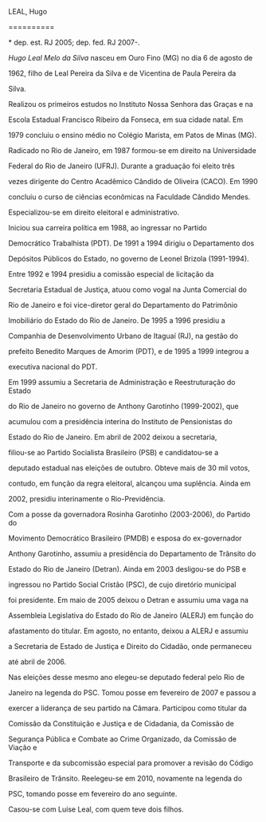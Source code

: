 LEAL, Hugo

==========



\* dep. est. RJ 2005; dep. fed. RJ 2007-.



*Hugo Leal Melo da Silva* nasceu em Ouro Fino (MG) no dia 6 de agosto de

1962, filho de Leal Pereira da Silva e de Vicentina de Paula Pereira da

Silva.



Realizou os primeiros estudos no Instituto Nossa Senhora das Graças e na

Escola Estadual Francisco Ribeiro da Fonseca, em sua cidade natal. Em

1979 concluiu o ensino médio no Colégio Marista, em Patos de Minas (MG).

Radicado no Rio de Janeiro, em 1987 formou-se em direito na Universidade

Federal do Rio de Janeiro (UFRJ). Durante a graduação foi eleito três

vezes dirigente do Centro Acadêmico Cândido de Oliveira (CACO). Em 1990

concluiu o curso de ciências econômicas na Faculdade Cândido Mendes.

Especializou-se em direito eleitoral e administrativo.



Iniciou sua carreira política em 1988, ao ingressar no Partido

Democrático Trabalhista (PDT). De 1991 a 1994 dirigiu o Departamento dos

Depósitos Públicos do Estado, no governo de Leonel Brizola (1991-1994).

Entre 1992 e 1994 presidiu a comissão especial de licitação da

Secretaria Estadual de Justiça, atuou como vogal na Junta Comercial do

Rio de Janeiro e foi vice-diretor geral do Departamento do Patrimônio

Imobiliário do Estado do Rio de Janeiro. De 1995 a 1996 presidiu a

Companhia de Desenvolvimento Urbano de Itaguaí (RJ), na gestão do

prefeito Benedito Marques de Amorim (PDT), e de 1995 a 1999 integrou a

executiva nacional do PDT.



Em 1999 assumiu a Secretaria de Administração e Reestruturação do Estado

do Rio de Janeiro no governo de Anthony Garotinho (1999-2002), que

acumulou com a presidência interina do Instituto de Pensionistas do

Estado do Rio de Janeiro. Em abril de 2002 deixou a secretaria,

filiou-se ao Partido Socialista Brasileiro (PSB) e candidatou-se a

deputado estadual nas eleições de outubro. Obteve mais de 30 mil votos,

contudo, em função da regra eleitoral, alcançou uma suplência. Ainda em

2002, presidiu interinamente o Rio-Previdência.



Com a posse da governadora Rosinha Garotinho (2003-2006), do Partido do

Movimento Democrático Brasileiro (PMDB) e esposa do ex-governador

Anthony Garotinho, assumiu a presidência do Departamento de Trânsito do

Estado do Rio de Janeiro (Detran). Ainda em 2003 desligou-se do PSB e

ingressou no Partido Social Cristão (PSC), de cujo diretório municipal

foi presidente. Em maio de 2005 deixou o Detran e assumiu uma vaga na

Assembleia Legislativa do Estado do Rio de Janeiro (ALERJ) em função do

afastamento do titular. Em agosto, no entanto, deixou a ALERJ e assumiu

a Secretaria de Estado de Justiça e Direito do Cidadão, onde permaneceu

até abril de 2006.



Nas eleições desse mesmo ano elegeu-se deputado federal pelo Rio de

Janeiro na legenda do PSC. Tomou posse em fevereiro de 2007 e passou a

exercer a liderança de seu partido na Câmara. Participou como titular da

Comissão da Constituição e Justiça e de Cidadania, da Comissão de

Segurança Pública e Combate ao Crime Organizado, da Comissão de Viação e

Transporte e da subcomissão especial para promover a revisão do Código

Brasileiro de Trânsito. Reelegeu-se em 2010, novamente na legenda do

PSC, tomando posse em fevereiro do ano seguinte.



Casou-se com Luíse Leal, com quem teve dois filhos.



